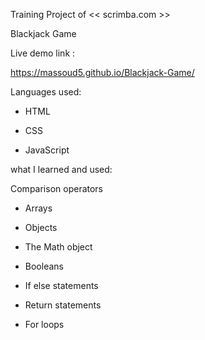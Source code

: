 Training Project of << scrimba.com >>

Blackjack Game 

Live demo link :

https://massoud5.github.io/Blackjack-Game/

Languages used:

- HTML

- CSS

- JavaScript

what I learned and used:

Comparison operators

- Arrays

- Objects

- The Math object

- Booleans

- If else statements

- Return statements

- For loops